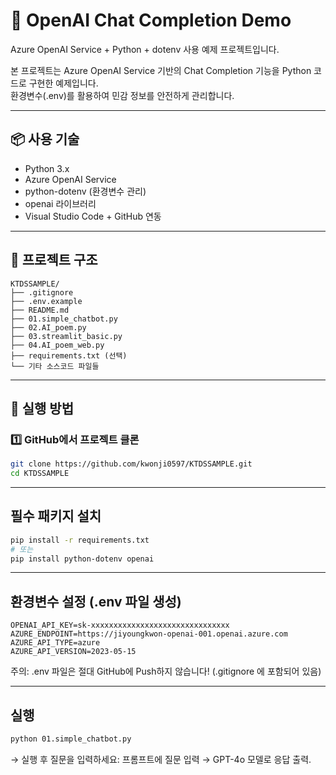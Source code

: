# 🚀 OpenAI Chat Completion Demo  
Azure OpenAI Service + Python + dotenv 사용 예제 프로젝트입니다.

본 프로젝트는 Azure OpenAI Service 기반의 Chat Completion 기능을 Python 코드로 구현한 예제입니다.  
환경변수(.env)를 활용하여 민감 정보를 안전하게 관리합니다.

---

## 📦 사용 기술

- Python 3.x
- Azure OpenAI Service
- python-dotenv (환경변수 관리)
- openai 라이브러리
- Visual Studio Code + GitHub 연동

---

## 📁 프로젝트 구조

```
KTDSSAMPLE/
├── .gitignore
├── .env.example
├── README.md
├── 01.simple_chatbot.py
├── 02.AI_poem.py
├── 03.streamlit_basic.py
├── 04.AI_poem_web.py
├── requirements.txt (선택)
└── 기타 소스코드 파일들
```

---

## 🚀 실행 방법

### 1️⃣ GitHub에서 프로젝트 클론

```bash
git clone https://github.com/kwonji0597/KTDSSAMPLE.git
cd KTDSSAMPLE
```

---

## 필수 패키지 설치

```bash
pip install -r requirements.txt
# 또는
pip install python-dotenv openai
```


---

## 환경변수 설정 (.env 파일 생성)

```env
OPENAI_API_KEY=sk-xxxxxxxxxxxxxxxxxxxxxxxxxxxxxxx
AZURE_ENDPOINT=https://jiyoungkwon-openai-001.openai.azure.com
AZURE_API_TYPE=azure
AZURE_API_VERSION=2023-05-15
```

주의: .env 파일은 절대 GitHub에 Push하지 않습니다!
(.gitignore 에 포함되어 있음)

---

## 실행

```bash
python 01.simple_chatbot.py
```
→ 실행 후 질문을 입력하세요: 프롬프트에 질문 입력 → GPT-4o 모델로 응답 출력.
